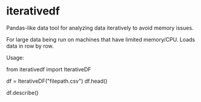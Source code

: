 # iterativedf
Pandas-like data tool for analyzing data iteratively to avoid memory issues.

For large data being run on machines that have limited memory/CPU. Loads data in row by row.

Usage:

from iterativedf import IterativeDF

df = IterativeDF("filepath.csv")
df.head()

df.describe()
